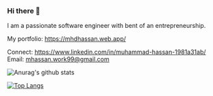 ### Hi there 👋
I am a passionate software engineer with bent of an entrepreneurship.

My portfolio: https://mhdhassan.web.app/

Connect: https://www.linkedin.com/in/muhammad-hassan-1981a31ab/
Email: mhassan.work99@gmail.com


![Anurag's github stats](https://github-readme-stats.vercel.app/api?username=mhdhassan99&show_icons=true&theme=radical)

[![Top Langs](https://github-readme-stats.vercel.app/api/top-langs/?username=mhdhassan99)](https://github.com/mhdhassan99/github-readme-stats)
<!--
**mhdhassan99/mhdhassan99** is a ✨ _special_ ✨ repository because its `README.md` (this file) appears on your GitHub profile.

Here are some ideas to get you started:

- 🔭 I’m currently working on ...
- 🌱 I’m currently learning ...
- 👯 I’m looking to collaborate on ...
- 🤔 I’m looking for help with ...
- 💬 Ask me about ...
- 📫 How to reach me: ...
- 😄 Pronouns: ...
- ⚡ Fun fact: ...
-->
